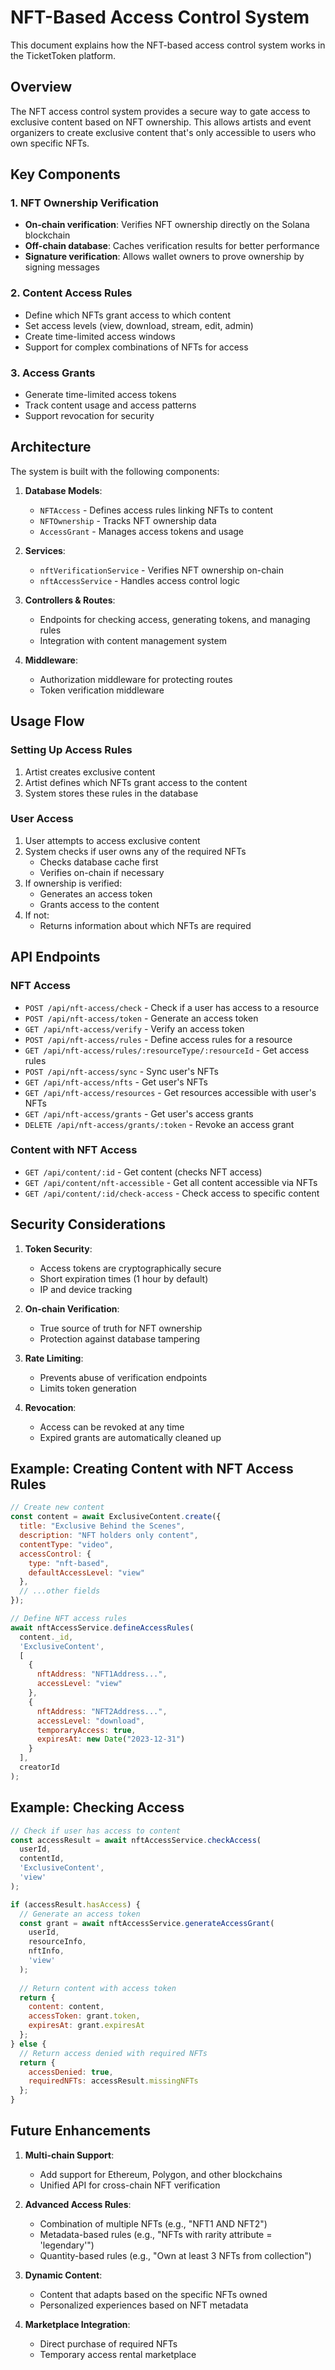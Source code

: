 # NFT-Based Access Control System

This document explains how the NFT-based access control system works in the TicketToken platform.

## Overview

The NFT access control system provides a secure way to gate access to exclusive content based on NFT ownership. This allows artists and event organizers to create exclusive content that's only accessible to users who own specific NFTs.

## Key Components

### 1. NFT Ownership Verification

- **On-chain verification**: Verifies NFT ownership directly on the Solana blockchain
- **Off-chain database**: Caches verification results for better performance
- **Signature verification**: Allows wallet owners to prove ownership by signing messages

### 2. Content Access Rules

- Define which NFTs grant access to which content
- Set access levels (view, download, stream, edit, admin)
- Create time-limited access windows
- Support for complex combinations of NFTs for access

### 3. Access Grants

- Generate time-limited access tokens
- Track content usage and access patterns
- Support revocation for security

## Architecture

The system is built with the following components:

1. **Database Models**:
   - `NFTAccess` - Defines access rules linking NFTs to content
   - `NFTOwnership` - Tracks NFT ownership data
   - `AccessGrant` - Manages access tokens and usage

2. **Services**:
   - `nftVerificationService` - Verifies NFT ownership on-chain
   - `nftAccessService` - Handles access control logic

3. **Controllers & Routes**:
   - Endpoints for checking access, generating tokens, and managing rules
   - Integration with content management system

4. **Middleware**:
   - Authorization middleware for protecting routes
   - Token verification middleware

## Usage Flow

### Setting Up Access Rules

1. Artist creates exclusive content
2. Artist defines which NFTs grant access to the content
3. System stores these rules in the database

### User Access

1. User attempts to access exclusive content
2. System checks if user owns any of the required NFTs
   - Checks database cache first
   - Verifies on-chain if necessary
3. If ownership is verified:
   - Generates an access token
   - Grants access to the content
4. If not:
   - Returns information about which NFTs are required

## API Endpoints

### NFT Access

- `POST /api/nft-access/check` - Check if a user has access to a resource
- `POST /api/nft-access/token` - Generate an access token
- `GET /api/nft-access/verify` - Verify an access token
- `POST /api/nft-access/rules` - Define access rules for a resource
- `GET /api/nft-access/rules/:resourceType/:resourceId` - Get access rules
- `POST /api/nft-access/sync` - Sync user's NFTs
- `GET /api/nft-access/nfts` - Get user's NFTs
- `GET /api/nft-access/resources` - Get resources accessible with user's NFTs
- `GET /api/nft-access/grants` - Get user's access grants
- `DELETE /api/nft-access/grants/:token` - Revoke an access grant

### Content with NFT Access

- `GET /api/content/:id` - Get content (checks NFT access)
- `GET /api/content/nft-accessible` - Get all content accessible via NFTs
- `GET /api/content/:id/check-access` - Check access to specific content

## Security Considerations

1. **Token Security**:
   - Access tokens are cryptographically secure
   - Short expiration times (1 hour by default)
   - IP and device tracking

2. **On-chain Verification**:
   - True source of truth for NFT ownership
   - Protection against database tampering

3. **Rate Limiting**:
   - Prevents abuse of verification endpoints
   - Limits token generation

4. **Revocation**:
   - Access can be revoked at any time
   - Expired grants are automatically cleaned up

## Example: Creating Content with NFT Access Rules

```javascript
// Create new content
const content = await ExclusiveContent.create({
  title: "Exclusive Behind the Scenes",
  description: "NFT holders only content",
  contentType: "video",
  accessControl: {
    type: "nft-based",
    defaultAccessLevel: "view"
  },
  // ...other fields
});

// Define NFT access rules
await nftAccessService.defineAccessRules(
  content._id,
  'ExclusiveContent',
  [
    {
      nftAddress: "NFT1Address...",
      accessLevel: "view"
    },
    {
      nftAddress: "NFT2Address...",
      accessLevel: "download",
      temporaryAccess: true,
      expiresAt: new Date("2023-12-31")
    }
  ],
  creatorId
);
```

## Example: Checking Access

```javascript
// Check if user has access to content
const accessResult = await nftAccessService.checkAccess(
  userId,
  contentId,
  'ExclusiveContent',
  'view'
);

if (accessResult.hasAccess) {
  // Generate an access token
  const grant = await nftAccessService.generateAccessGrant(
    userId,
    resourceInfo,
    nftInfo,
    'view'
  );
  
  // Return content with access token
  return {
    content: content,
    accessToken: grant.token,
    expiresAt: grant.expiresAt
  };
} else {
  // Return access denied with required NFTs
  return {
    accessDenied: true,
    requiredNFTs: accessResult.missingNFTs
  };
}
```

## Future Enhancements

1. **Multi-chain Support**:
   - Add support for Ethereum, Polygon, and other blockchains
   - Unified API for cross-chain NFT verification

2. **Advanced Access Rules**:
   - Combination of multiple NFTs (e.g., "NFT1 AND NFT2")
   - Metadata-based rules (e.g., "NFTs with rarity attribute = 'legendary'")
   - Quantity-based rules (e.g., "Own at least 3 NFTs from collection")

3. **Dynamic Content**:
   - Content that adapts based on the specific NFTs owned
   - Personalized experiences based on NFT metadata

4. **Marketplace Integration**:
   - Direct purchase of required NFTs
   - Temporary access rental marketplace
